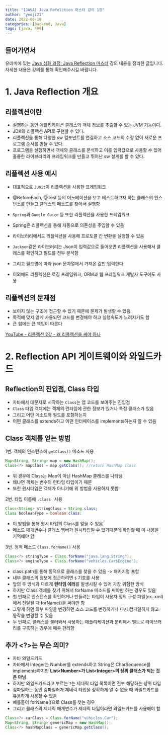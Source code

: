 ```yaml
---
title: "[JAVA] Java Refelction 마스터 강의 1장"
author: "yeoji21"
date: 2022-06-19
categories: [Backend, Java]
tags: [java, 자바]
---
```


## 들어가면서
유데미에 있는 [Java 심화 과정: Java Reflection 마스터](https://www.udemy.com/share/106k34/) 강의 내용을 정리한 글입니다. 자세한 내용은 강의를 통해 확인해주시길 바랍니다. 

# 1. Java Reflection 개요
## 리플렉션이란
- 실행하는 동안 애플리케이션 클래스와 객체 정보를 추출할 수 있는 JVM 기능이다.
- JDK의 리플렉션 API로 구현할 수 있다.
- 리플렉션을 통해 다양한 sw 컴포넌트를 연결하고 소스 코드의 수정 없이 새로운 프로그램 순서를 만들 수 있다.
- 프로그램을 실행하면서 객체와 클래스를 분석하고 이를 입력값으로 사용할 수 있어 훌륭한 라이브러리와 프레임워크를 만들고 뛰어난 sw 설계를 할 수 있다.

## 리플렉션 사용 예시
- 대표적으로 `JUnit`이 리플렉션을 사용한 프레임워크
- @BeforeEach, @Test 등의 어노테이션을 보고 테스트하고자 하는 클래스의 인스턴스를 만들고 클래스의 메소드를 찾아서 실행함

- `Spring`과 `Google Guice` 등 또한 리플렉션을 사용한 프레임워크
- Spring은 리플렉션을 통해 자동으로 의존성을 주입할 수 있음
  
- 라이브러리에서도 리플렉션을 사용해 프로토콜 간 변환을 실행할 수 있음
- `Jackson`같은 라이브러리는 Json이 입력값으로 들어오면 리플렉션을 사용해서 클래스를 확인하고 필드를 전부 분석함
- 그리고 필드명에 따라 json 문자열에서 가져온 값만 입력한다
- 이외에도 리플렉션은 로깅 프레임워크, ORM과 웹 프레임워크 개발자 도구에도 사용

## 리플렉션의 문제점
- 보이지 않는 구조에 접근할 수 있기 때문에 문제가 발생할 수 있음
- 목적에 맞지 않게 사용되면 코드를 변경해야 하고 실행속도가 느려지기도 함
- 큰 힘에는 큰 책임이 따른다

[YouTube - 리플렉션 2강 - 왜 리플렉션을 써야 하나](https://youtu.be/AyQwvxRJ0q0)


# 2. Reflection API 게이트웨이와 와일드카드
## Reflection의 진입점, Class 타입
- 자바에서 대문자로 시작하는 `Class`는 앱 코드를 보여주는 진입점
- `Class` 타입 객체에는 객체의 런타임에 관한 정보가 있거나 특정 클래스가 있음
- 그리고 어떤 메소드와 필드를 포함하는지 
- 어떤 클래스를 extends하고 어떤 인터페이스를 implements하는지 알 수 있음

## Class 객체를 얻는 방법
1번. 객체의 인스턴스에 `getClass()` 메소드 사용 

```java
Map<String, String> map = new HashMap();
Class<?> mapClass = map.getClass(); //return HashMap class
```
   - 위 경우에 Class는 Map이 아닌 HashMap 클래스를 나타냄
   - 왜냐면 객체는 변수의 런타임 타입이기 때문 
   - 또한 원시타입은 객체가 아니기에 위 방법을 사용하지 못함

2번. 타입 이름에 `.class ` 사용
```java
Class<String> stringClass = String.class;
Class booleanType = boolean.class;
``` 
- 이 방법을 통해 원시 타입의 Class를 얻을 수 있음
- 메소드 매개변수나 클래스 멤버가 원시타입일 수 있기때문에 확인할 때 이 내용을 기억해야 함
 

3번. 정적 메소드 `Class.forName()` 사용
```java
Class<?> stringType = Class.forName("java.lang.String");
Class<?> engineType = Class.forName("vehicles.Car$Engine");
```
- class path를 통해 동적으로 클래스를 찾을 수 있음 -> 패키지명 포함
- 내부 클래스의 정보에 접근하려면 `$` 기호를 사용
- 앞의 두 방식과 다르게 **런타임 에러**를 발생시킬 수 있어 가장 위험한 방식
- 하지만 Class 객체를 찾기 위해서 forName 메소드를 써야만 하는 경우도 있음
- 첫 번째로 인스턴스를 확인하거나 만들려는 타입이 사용자 정의 구성 파일(ex. xml)에서 전달될 때 forName()을 써야만 함
- 그렇게 하면 외부 파일을 변경하면 소스 코드를 변경하거나 다시 컴파일하지 않고 동작을 변경할 수 있음 
- 두 번째로, 클래스를 불러와서 사용하는 애플리케이션과 분리해서 별도로 라이브러리를 구축하는 경우에 매우 편리함

## 추가 <?>는 무슨 의미?
- 자바 와일드카드
- 자바에서 Integer는 Number를 extends하고 String은 CharSequence를 implements하지만 **List\<Number\>가 List\<Integer\>의 상위 클래스가 되는 것은 아님**  
- 하지만 와일드카드라고 부르는 `?`는 제네릭 타입 목록이면 전부 해당하는 상위 타입
- 컴파일하는 동안 컴파일러가 제네릭 타입을 정확하게 알 수 없을 때 와일드카드를 유용하게 사용할 수 있음
- 예를들어 forName()으로 Class를 찾는 경우
- 그리고 클래스의 제네릭 매개변수가 제네릭 타입이라면 와일드카드를 사용해야 함

```java
Class<?> carClass = Class.forName("vehicles.Car");
Map<String, String> genericMap = new HashMap();
Class<?> hashMapClass = genericMap.getClass();
```


